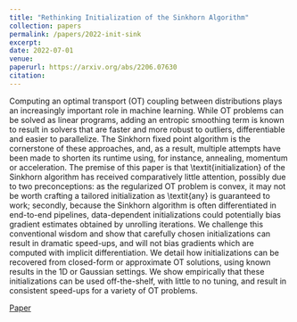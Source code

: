 ```yaml
---
title: "Rethinking Initialization of the Sinkhorn Algorithm"
collection: papers
permalink: /papers/2022-init-sink
excerpt: 
date: 2022-07-01
venue: 
paperurl: https://arxiv.org/abs/2206.07630
citation: 
---
```


Computing an optimal transport (OT) coupling between distributions plays an increasingly important role in machine learning. While OT problems can be solved as linear programs, adding an entropic smoothing term is known to result in solvers that are faster and more robust to outliers, differentiable and easier to parallelize. The Sinkhorn fixed point algorithm is the cornerstone of these approaches, and, as a result, multiple attempts have been made to shorten its runtime using, for instance, annealing, momentum or acceleration. The premise of this paper is that \textit{initialization} of the Sinkhorn algorithm has received comparatively little attention, possibly due to two preconceptions: as the regularized OT problem is convex, it may not be worth crafting a tailored initialization as \textit{any} is guaranteed to work; secondly, because the Sinkhorn algorithm is often differentiated in end-to-end pipelines, data-dependent initializations could potentially bias gradient estimates obtained by unrolling iterations. We challenge this conventional wisdom and show that carefully chosen initializations can result in dramatic speed-ups, and will not bias gradients which are computed with implicit differentiation. We detail how initializations can be recovered from closed-form or approximate OT solutions, using known results in the 1D or Gaussian settings. We show empirically that these initializations can be used off-the-shelf, with little to no tuning, and result in consistent speed-ups for a variety of OT problems.

[Paper](https://arxiv.org/abs/2206.07630)

